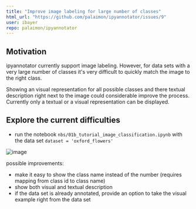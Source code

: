 ```yaml
---
title: "Improve image labeling for large number of classes"
html_url: "https://github.com/palaimon/ipyannotator/issues/9"
user: ibayer
repo: palaimon/ipyannotator
---
```


Motivation
----------

ipyannotator currently support image labeling. However, for data sets with a very large number of classes it's very difficult to
quickly match the image to the right class.

Showing an visual representation for all possible classes and there textual description right next to the image could considerable improve the process. Currently only a textual or a visual representation can be displayed.

Explore the current difficulties
---------------------------------------

- run the notebook `nbs/01b_tutorial_image_classification.ipynb` with the data set `dataset = 'oxford_flowers'`

![image](https://user-images.githubusercontent.com/1497140/135070376-550a6d8c-2376-4755-a1db-e8ad542a8c68.png)

possible improvements:

- make it easy to show the class name instead of the number (requires mapping from class id to class name)
- show both visual and textual description
- if the data set is already annotated, provide an option to take the visual example right from the data set